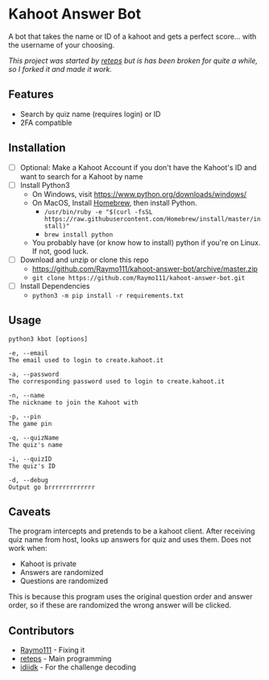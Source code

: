 # Kahoot Answer Bot
A bot that takes the name or ID of a kahoot and gets a perfect score... with the username of your choosing.

*This project was started by [reteps](https://github.com/reteps/kbot) but is has been broken for quite a while, so I forked it and made it work.*

## Features
- Search by quiz name (requires login) or ID
- 2FA compatible

## Installation
- [ ] Optional: Make a Kahoot Account if you don't have the Kahoot's ID and want to search for a Kahoot by name
- [ ] Install Python3
  - On Windows, visit https://www.python.org/downloads/windows/
  - On MacOS, Install [Homebrew](https://brew.sh/), then install Python.
    - `/usr/bin/ruby -e "$(curl -fsSL https://raw.githubusercontent.com/Homebrew/install/master/install)"`
    - `brew install python`
  - You probably have (or know how to install) python if you're on Linux. If not, good luck.
- [ ] Download and unzip or clone this repo
  - https://github.com/Raymo111/kahoot-answer-bot/archive/master.zip
  - `git clone https://github.com/Raymo111/kahoot-answer-bot.git`
- [ ] Install Dependencies
  - `python3 -m pip install -r requirements.txt`

## Usage
```
python3 kbot [options]
```
```
-e, --email
The email used to login to create.kahoot.it

-a, --password
The corresponding password used to login to create.kahoot.it

-n, --name
The nickname to join the Kahoot with

-p, --pin
The game pin

-q, --quizName
The quiz's name

-i, --quizID
The quiz's ID

-d, --debug
Output go brrrrrrrrrrrrr
```

## Caveats
The program intercepts and pretends to be a kahoot client. After receiving quiz name from host, looks up answers for quiz and uses them.
Does not work when:
- Kahoot is private
- Answers are randomized
- Questions are randomized

This is because this program uses the original question order and answer order, so if these are randomized the wrong answer will be clicked.

## Contributors
* [Raymo111](https://github.com/Raymo111) - Fixing it
* [reteps](https://github.com/reteps) - Main programming
* [idiidk](https://github.com/idiidk) - For the challenge decoding
